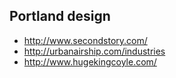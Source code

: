 ## Portland design
- http://www.secondstory.com/
- http://urbanairship.com/industries
- http://www.hugekingcoyle.com/
